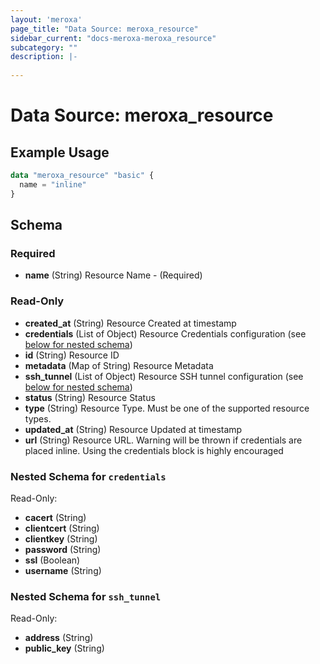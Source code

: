 ```yaml
---
layout: 'meroxa'
page_title: "Data Source: meroxa_resource"
sidebar_current: "docs-meroxa-meroxa_resource"
subcategory: ""
description: |-
  
---
```


# Data Source: meroxa_resource


## Example Usage
```terraform
data "meroxa_resource" "basic" {
  name = "inline"
}
```

<!-- schema generated by tfplugindocs -->
## Schema

### Required

- **name** (String) Resource Name - (Required)

### Read-Only

- **created_at** (String) Resource Created at timestamp
- **credentials** (List of Object) Resource Credentials configuration (see [below for nested schema](#nestedatt--credentials))
- **id** (String) Resource ID
- **metadata** (Map of String) Resource Metadata
- **ssh_tunnel** (List of Object) Resource SSH tunnel configuration (see [below for nested schema](#nestedatt--ssh_tunnel))
- **status** (String) Resource Status
- **type** (String) Resource Type. Must be one of the supported resource types.
- **updated_at** (String) Resource Updated at timestamp
- **url** (String) Resource URL. Warning will be thrown if credentials are placed inline. Using the credentials block is highly encouraged

<a id="nestedatt--credentials"></a>
### Nested Schema for `credentials`

Read-Only:

- **cacert** (String)
- **clientcert** (String)
- **clientkey** (String)
- **password** (String)
- **ssl** (Boolean)
- **username** (String)


<a id="nestedatt--ssh_tunnel"></a>
### Nested Schema for `ssh_tunnel`

Read-Only:

- **address** (String)
- **public_key** (String)
